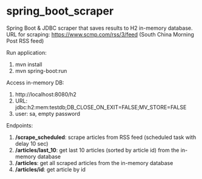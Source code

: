 # spring_boot_scraper
Spring Boot &amp; JDBC scraper that saves results to H2 in-memory database.
URL for scraping: https://www.scmp.com/rss/3/feed (South China Morning Post RSS feed)

Run application:

1. mvn install
2. mvn spring-boot:run

Access in-memory DB:

1. http://localhost:8080/h2
2. URL: jdbc:h2:mem:testdb;DB_CLOSE_ON_EXIT=FALSE;MV_STORE=FALSE
3. user: sa, empty password

Endpoints:
1. **/scrape_scheduled**: scrape articles from RSS feed (scheduled task with delay 10 sec)
2. **/articles/last_10**: get last 10 articles (sorted by article id) from the in-memory database
3. **/articles**: get all scraped articles from the in-memory database
4. **/articles/id**: get article by id

